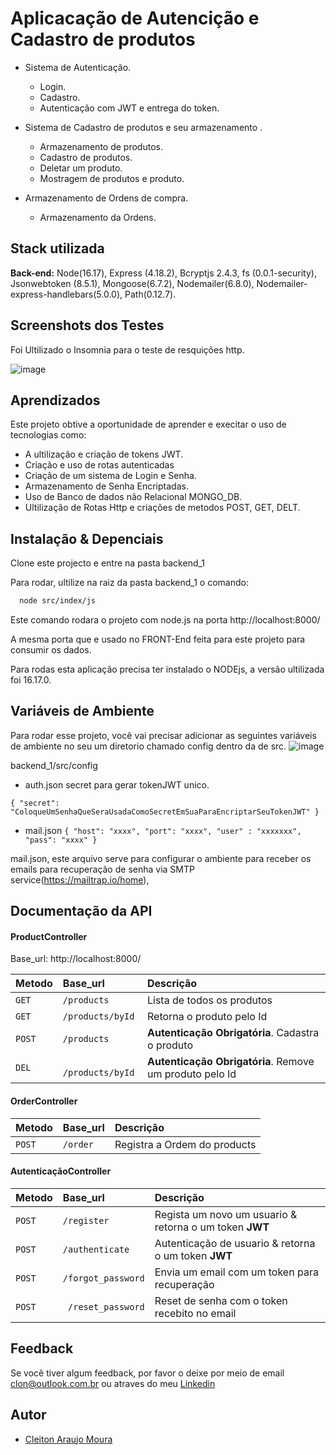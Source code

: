 
# Aplicacação de Autencição e Cadastro de produtos
- Sistema de Autenticação.
  - Login.
  - Cadastro.
  - Autenticação com JWT e entrega do token.
- Sistema de Cadastro de produtos e seu armazenamento .
  - Armazenamento de produtos.
  - Cadastro de produtos.
  - Deletar um produto.
  - Mostragem de produtos e produto.

- Armazenamento de Ordens de compra.
  - Armazenamento da Ordens.

## Stack utilizada

**Back-end:** Node(16.17), Express (4.18.2), Bcryptjs 2.4.3, fs (0.0.1-security), Jsonwebtoken (8.5.1), Mongoose(6.7.2), Nodemailer(6.8.0), Nodemailer-express-handlebars(5.0.0), Path(0.12.7).
## Screenshots dos Testes
Foi Ultilizado o Insomnia para o teste de resquições http.

![image](https://user-images.githubusercontent.com/66132307/203149397-b2a46cd4-cee4-4a34-b3fd-69c230526fa4.png)

## Aprendizados

Este projeto obtive a oportunidade de aprender e execitar o uso de tecnologias como:
- A ultilização e criação de tokens JWT.
- Criação e uso de rotas autenticadas
- Criação de um sistema de Login e Senha.
- Armazenamento de Senha Encriptadas.
- Uso de Banco de dados não Relacional MONGO_DB.
- Ultilização de Rotas Http e criações de metodos POST, GET, DELT.
## Instalação & Depenciais

Clone este projecto e entre na pasta backend_1

Para rodar, ultilize na raiz da pasta backend_1 o comando: 
```bash
  node src/index/js
```
Este comando rodara o projeto com node.js na porta http://localhost:8000/

A mesma porta que e usado no FRONT-End feita para este projeto para consumir os dados.

Para rodas esta aplicação precisa ter instalado o NODEjs, a versão ultilizada foi 16.17.0.
    
## Variáveis de Ambiente

Para rodar esse projeto, você vai precisar adicionar as seguintes variáveis de ambiente no seu um diretorio chamado config dentro da de src.
![image](https://user-images.githubusercontent.com/66132307/203164904-e6d30874-d4f1-44ef-922f-3749e0ff4f03.png)

backend_1/src/config
- auth.json
secret para gerar tokenJWT unico.

`
{
    "secret": "ColoqueUmSenhaQueSeraUsadaComoSecretEmSuaParaEncriptarSeuTokenJWT"
}
`
- mail.json
`{
    "host": "xxxx",
    "port": "xxxx",
    "user" : "xxxxxxx",
    "pass": "xxxx"
}`

mail.json, este arquivo serve para configurar o ambiente para receber os emails para recuperação de senha via SMTP service(https://mailtrap.io/home),


## Documentação da API

#### ProductController
Base_url: http://localhost:8000/

| Metodo    | Base_url             | Descrição                           |
| :---------- | :---------           | :---------------------------------- |
| `GET`       | `/products`          | Lista de todos os produtos     |
| `GET`       | `/products/byId`     | Retorna o produto pelo Id   |
| `POST`      | `/products`          | **Autenticação Obrigatória**. Cadastra o produto     |
| `DEL`       | ` /products/byId`    | **Autenticação Obrigatória**. Remove um produto pelo Id     |

#### OrderController
| Metodo    | Base_url             | Descrição                           |
| :---------- | :---------           | :---------------------------------- |
| `POST`      | `/order`          |  Registra a Ordem do products   |

#### AutenticaçãoController
| Metodo    | Base_url             | Descrição                           |
| :---------- | :---------           | :---------------------------------- |
| `POST`       | `/register`          | Regista um novo um usuario & retorna o um token **JWT**   |
| `POST`       | `/authenticate`     | Autenticação de usuario & retorna o um token **JWT**  |
| `POST`      | `/forgot_password`          |  Envia um email com um token para recuperação|
| `POST`       | ` /reset_password`    |   Reset de senha com o token recebito no email  |



## Feedback

Se você tiver algum feedback, por favor o deixe por meio de email clon@outlook.com.br ou atraves do meu [Linkedin](https://www.linkedin.com/in/cleiton-araujo-moura/)


## Autor

- [Cleiton Araujo Moura](https://www.github.com/pquar)

